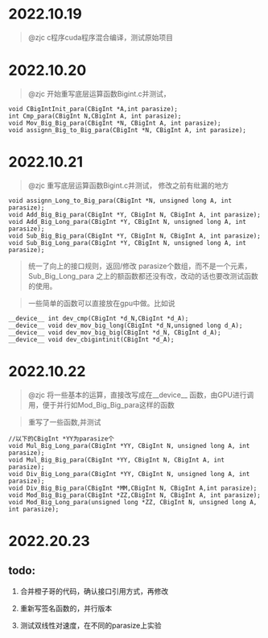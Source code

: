 # 2022.10.19
> @zjc c程序cuda程序混合编译，测试原始项目

# 2022.10.20 
> @zjc 开始重写底层运算函数Bigint.c并测试，  
```
void CBigIntInit_para(CBigInt *A,int parasize);
int Cmp_para(CBigInt N,CBigInt A, int parasize);
void Mov_Big_Big_para(CBigInt *N, CBigInt A, int parasize);
void assignn_Big_to_Big_para(CBigInt *N, CBigInt A, int parasize);
```

# 2022.10.21
> @zjc 重写底层运算函数Bigint.c并测试， 修改之前有纰漏的地方
```
void assignn_Long_to_Big_para(CBigInt *N, unsigned long A, int parasize);
void Add_Big_Big_para(CBigInt *Y, CBigInt N, CBigInt A, int parasize);
void Add_Big_Long_para(CBigInt *Y, CBigInt N, unsigned long A, int parasize);
void Sub_Big_Big_para(CBigInt *Y, CBigInt N, CBigInt A, int parasize);
void Sub_Big_Long_para(CBigInt *Y, CBigInt N, unsigned long A, int parasize);
```
> 统一了向上的接口规则，返回/修改 parasize个数组，而不是一个元素，  Sub_Big_Long_para 之上的额函数都还没有改，改动的话也要改测试函数的使用。

> 一些简单的函数可以直接放在gpu中做。比如说
```
__device__ int dev_cmp(CBigInt *d_N,CBigInt *d_A);
__device__ void dev_mov_big_long(CBigInt *d_N,unsigned long d_A);
__device__ void dev_mov_big_big(CBigInt *d_N, CBigInt d_A);
__device__ void dev_cbigintinit(CBigInt *d_A);
```


# 2022.10.22
> @zjc 将一些基本的运算，直接改写成在__device__ 函数，由GPU进行调用，便于并行如Mod_Big_Big_para这样的函数

> 重写了一些函数,并测试
```
//以下的CBigInt *YY为parasize个
void Mul_Big_Long_para(CBigInt *YY, CBigInt N, unsigned long A, int parasize);
void Mul_Big_Big_para(CBigInt *YY, CBigInt N, CBigInt A, int parasize);
void Div_Big_Long_para(CBigInt *YY, CBigInt N, unsigned long A, int parasize);
void Div_Big_Big_para(CBigInt *MM,CBigInt N, CBigInt A,int parasize);
void Mod_Big_Big_para(CBigInt *ZZ,CBigInt N, CBigInt A, int parasize);
void Mod_Big_Long_para(unsigned long *ZZ, CBigInt N, unsigned long A, int parasize);
```


# 2022.20.23 
## todo:
1. 合并橙子哥的代码，确认接口引用方式，再修改

2. 重新写签名函数的，并行版本

3. 测试双线性对速度，在不同的parasize上实验